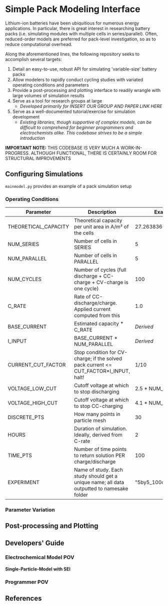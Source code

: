 # Simple Pack Modeling Interface

Lithium-ion batteries have been ubiquitious for numerous energy applications. In particular, there is great interest in researching battery packs (i.e. simulating modules with multiple cells in series/parallel). Often, reduced-order models are preferred for pack-level investigation, so as to reduce computational overhead.

Along the aforementioned lines, the following repository seeks to accomplish several targets:
1) Detail an easy-to-use, robust API for simulating 'variable-size' battery packs 
2) Allow modelers to rapidly conduct cycling studies with variated operating conditions and parameters
3) Provide a post-processing and plotting interface to readily wrangle with large volumes of simulation results
4) Serve as a tool for research groups at large
    - _Developed primarily for INSERT OUR GROUP AND PAPER LINK HERE_ 
5) Serve as a well-documented tutorial/exercise for simulation development
    - _Existing libraries, though supportive of complex models, can be difficult to comprehend for beginner programmers and electrochemists alike. This codebase strives to be a simple introduction_

**IMPORTANT NOTE:** THIS CODEBASE IS VERY MUCH A WORK-IN-PROGRESS. ALTHOUGH FUNCTIONAL, THERE IS CERTAINLY ROOM FOR STRUCTURAL IMPROVEMENTS 


## Configuring Simulations
`mainmodel.py` provides an example of a pack simulation setup

### Operating Conditions

| **Parameter**           | **Description**                                                                 | **Example**                                |
|-------------------------|---------------------------------------------------------------------------------|------------------------------------------|
| THEORETICAL_CAPACITY     | Theoretical capacity per unit area in A/m² of the cells                         |27.263836618115                    |
| NUM_SERIES              | Number of cells in SERIES                                                       | 5                                      |
| NUM_PARALLEL            | Number of cells in PARALLEL                                                     | 5                                      |
| NUM_CYCLES              | Number of cycles (full discharge + CC-charge + CV-charge is one cycle)          | 100                                    |
| C_RATE                  | Rate of CC-discharge/charge. Applied current computed from this                 | 1.0                                   |
| BASE_CURRENT            | Estimated capacity * C_RATE                                                     | _Derived_                                      |
| I_INPUT                 | BASE_CURRENT * NUM_PARALLEL                                                     | _Derived_                                      |
| CURRENT_CUT_FACTOR      | Stop condition for CV-charge; if the solved pack current <= CUT_FACTOR*I_INPUT, halt! | 1/10                                     |
| VOLTAGE_LOW_CUT         | Cutoff voltage at which to stop discharging                                      | 2.5 * NUM_SERIES                         |
| VOLTAGE_HIGH_CUT        | Cutoff voltage at which to stop CC-charging                                      | 4.1 * NUM_SERIES                         |
| DISCRETE_PTS            | How many points in particle mesh                                                | 30                                       |
| HOURS                   | Duration of simulation. Ideally, derived from C-rate                            | 2                                        |
| TIME_PTS                | Number of time points to return solution PER charge/discharge                   | 100                                      |
| EXPERIMENT              | Name of study. Each study should get a unique name; all data outputted to namesake folder | "5by5_100cycles_const"          |


### Parameter Variation

## Post-processing and Plotting


## Developers' Guide

### Electrochemical Model POV 

#### Single-Particle-Model with SEI

### Programmer POV

## References


